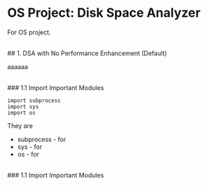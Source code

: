 # OS Project: Disk Space Analyzer

For OS project.

<br>
## 1. DSA with No Performance Enhancement (Default)

aaaaaa

<br>
### 1.1 Import Important Modules

```
import subprocess
import sys
import os
```
They are
+ subprocess - for
+ sys - for
+ os - for

<br>
### 1.1 Import Important Modules


